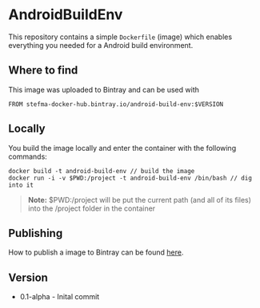 # AndroidBuildEnv

This repository contains a simple `Dockerfile` (image) which enables everything you needed for a Android build environment.

## Where to find

This image was uploaded to Bintray and can be used with
```
FROM stefma-docker-hub.bintray.io/android-build-env:$VERSION
```

## Locally

You build the image locally and enter the container with the following commands:
```
docker build -t android-build-env // build the image
docker run -i -v $PWD:/project -t android-build-env /bin/bash // dig into it
```

> **Note:** $PWD:/project will be put the current path (and all of its files) into the /project folder in the container

## Publishing

How to publish a image to Bintray can be found [here](https://medium.com/@StefMa/publishing-a-docker-image-to-bintray-8f3ebd57f1c2).

## Version

* 0.1-alpha - Inital commit
